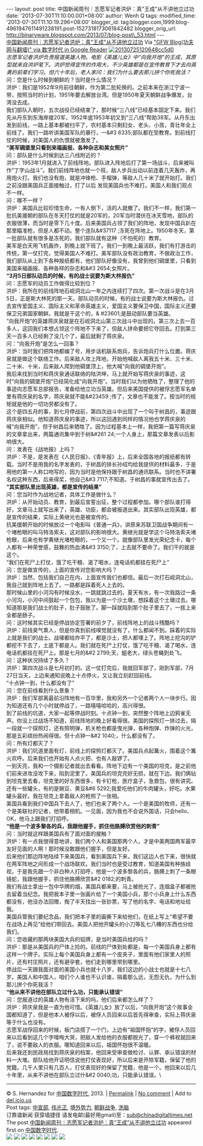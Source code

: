 --- layout: post title:
中国新闻周刊｜志愿军记者洪炉：真"王成"从不讲他立过功 date:
'2013-07-30T11:10:00.001+08:00' author: Wenh Q tags: modified\_time:
'2013-07-30T11:10:19.296+08:00' blogger\_id:
tag:blogger.com,1999:blog-4961947611491238191.post-1527318173061842482
blogger\_orig\_url:
http://binaryware.blogspot.com/2013/07/blog-post\_53.html ---
[\
中国新闻周刊｜志愿军记者洪炉：真"王成"从不讲他立过功](http://feedproxy.google.com/~r/chinagfwblog/~3/RiXK8AiqtZk/)
Via ["GFW Blog(功夫网与翻墙)" via 数字时代 in Google
Reader](https://www.blogger.com/blogger.g?blogID=4961947611491238191)
[![20130725120648cc5d0](http://chinadigitaltimes.net/chinese/files/2013/07/20130725120648cc5d0.jpg)](http://chinadigitaltimes.net/chinese/files/2013/07/20130725120648cc5d0.jpg)\
*志愿军记者洪炉负责报道英雄人物。电影《英雄儿女》中“向我开炮”的王成，其原型就来自洪炉笔下。洪炉觉得宣传的作用大，不少英雄都是在宣传教育下才去向英勇的前辈们学习。但六十年后，老人家问：我们为什么要去那儿拼个你死我活？*\
问：您是什么时候到朝鲜的？当时是什么情况？\
洪炉：我们是1952年9月前往朝鲜，作为第二批轮换的。之前本来在浙江宁波一带，按照当时的计划，1951年要去解放台湾。但是1950年夏天朝鲜战争爆发，台湾没去成。\
我们部队入朝时，五次战役已经结束了，那时候“三八线”已经基本固定下来。我们先从丹东到东海岸接20军，1952年底1953年初又到“三八线”帮助38军。从丹东出发到前线，一路上基本都被扫平了，农村基本只剩妇女、老头、小孩，青壮年全上前线了。我们一路听讲美国军队的暴行，一&\#3
6335;部队都在受教育。到前线打仗的时候，对美国人的仇恨就被激发了。\
**“美军碉堡里只看到来福画报、各种杂志和美女照片”**\
问：部队是什么时候到达三八线附近的？\
洪炉：1953年1月就进入了前线阵地。部队进入阵地后打了第一场战斗，后来被叫作“丁字山战斗”。我们前线阵地也就一个班，敌人步兵出动以前连着几天轰炸，再用炮火打。我们也没有炮，就是冲锋枪、手榴弹，等敌人几十米了就开始打。我们之前没跟美国兵正面接触过，打了以后
发现美国兵也不难打。美国人和我们观点不一样。\
问：哪不一样？\
洪炉：美国兵比较珍惜生命，一有人倒下，活的人就撤了。我们不一样，我们第一批抗美援朝的部队在冬天打仗的就是20军的，20军当时潜伏在冰天雪地，部队的衣服很薄，而当时是零下几十度。后来美国兵占领了我们的阵地，发现中国兵趴在那里瞄准枪，但是人都不动。整个连队&\#37117
;冻死在阵地上。1950年冬天，第一批部队就有很多是冻死的，我们部队就有这种（不怕死的）教育。\
美军是白天用飞机轰炸，到晚上就下班了。我们一到晚上最活跃，我们有打游击的传统，第一仗打完，觉得美国人不难打。美军部队没有政治教育，不做政治工作，我们部队从上到下各种报纸都有，他们部队好像没有，我曾到他们碉堡里，只看到美国来福画报、各种各样的杂志和&\#3
2654;女照片。\
**“3月5日部队动员的时候，有的战士说要为斯大林报仇”**\
问：志愿军的动员工作做得比较到位？\
洪炉：我所在的前线阵地石岘洞北山一年之内连续打了四次。第一次战斗是在3月5日，正是斯大林死的那一天。部队动员的时候，有的战士说要为斯大林报仇。过去宣传爱国主义、国际主义和革命英雄主义，爱国主义要保卫中国，国际主义还要保卫兄弟国家朝鲜。我就是干这个的，&
\#23601;是鼓动部队要当英雄。\
“向我开炮”的英雄蒋庆泉就是在石岘洞北山第三次战斗中出现的。第三次上去一百多人，这回我们本想占领这个阵地不下来了，但敌人拼命要把它夺回去。打到第三天一百多人已经剩了没几个了，最后就剩了蒋庆泉。\
问：“向我开炮”是怎么一回事？\
洪炉：当时我们把阵地都编了号，用步话机联系炮兵，告诉炮兵打什么位置。蒋庆泉就是做这个联络工作。后来敌人攻上阵地，开始他喊敌人离我五十米、三十米、二十米、十米，后来敌人爬到他碉堡顶上，他大喊“向我的碉堡开炮”。\
我后来找到当时和蒋庆泉通话联络的陆洪坤，马上就开始写蒋庆泉的事迹，这时“向我的碉堡开炮”已经简化成“向我开炮”。当时我们以为他牺牲了，整理了他的事迹向志愿军总部报告，准备给他立功当英雄。但后来美国提供的被俘志愿军名单里有蒋庆泉的名字，蒋庆泉就不能&\#23459
;传了，文章也不能发了。按当时的规矩就是他的一切功劳都没有了。\
这个是四五月的事，到七月停战前，第四次战斗中出现了一个叫于树昌的，事迹跟蒋庆泉相似。他知道蒋庆泉的事迹，所以这回遇到同样的情况他也学蒋庆泉的喊“向我开炮”，但于树昌后来牺牲了。因为过程基本上一样，我把第一篇写蒋庆泉的文章拿出来，两篇通讯集中到于树&\#261
24;一个人身上，那篇文章发表以后影响很大。\
问：发表在《战地报》上吗？\
洪炉：不是，是发表在《人民日报》、《青年报》上，后来全国各地的报纸都有转载。当时不是用我的名字发表的，于树昌的排长孙绍均给我提供的材料最多，于是用他的第一人称口吻写的，因为当时是他保持跟于树昌的通讯联系。当时也不讲署名权这种东西，后来得奖，他自己&\#3
7117;不知道。于树昌的事就宣传出去了。\
**“其实部队里出现英雄，都是宣传的结果”**\
问：您当时作为战地记者，具体工作是做什么？\
洪炉：从开始动员、教育，到最后宣誓出征，整个过程都参加。哪个部队谁打得好，文章马上就写出来了，英雄、功臣，都会被报道出来。其实部队出现英雄，都是宣传的结果，实际上黄继光也是被宣传的。\
抗美援朝开始的时候放过一个电影叫《普通一兵》，讲原来苏联卫国战争期间有一个堵枪眼的叫马特洛索夫，这对部队的影响很大。黄继光就是学这个马特洛索夫堵枪眼，后来也有学黄继光堵枪眼的，一个又一个。就像部队里发光荣纪念卡，每个人都有一种荣誉感，鼓舞的热血沸&\#3
3150;了，上去就不要命了。我们干的就是这个。\
“我们在死尸上打仗，饿了吃干粮、渴了喝水，连电话机都挂在死尸上”\
问：您是做宣传的，上面的宣传对您影响大吗？\
洪炉：当然，包括我们自己在内，上面宣传我们也都信。最后一次打石岘洞北山，我自己就到阵地上去了。一路都是踩着死人上去的。\
那时候山里的小河沟有时候没水，一跳就跳过去的。夏天有水，有一次我路过一条小河沟，小河中间鼓起一个包包，我以为是一个沙土墩，想踩着这个土墩过去。哪知道那是我们战士的肚子，肚子鼓胀了。脚一踩就陷到那个肚子里去了，一拔上来全都是肠子。\
问：这时候其实已经是停战协定签署的前夕了，前线阵地上的战斗残酷吗？\
洪炉：前线臭气熏人，但是你真到前线嗅觉就没有了，什么都闻不到。踩着的实际上就是我们的战士。战壕都给炸平了，都是沙土，把人都埋上了。阵地上挖沟的铲都挖不下去了，土底下都是人。我们就在死尸上打仗，饿了吃干粮、渴了喝水，连电话机都挂在死尸上。那是七月的&\#2
2799;天，蛆老大，绿头苍蝇到处飞。\
问：这种状况持续了多久？\
洪炉：第四次战斗是七月初打的。这一仗打完后，我就回军部了，刚到军部，7月27日当天，上边来通知说晚上十点停火，又让我立刻赶回前线。\
“十点钟一到，什么都没有了”\
问：您在前线看到什么景象？\
洪炉：我们军部离最前沿阵地有一百华里，我和另外一个记者两个人一块步行。因为知道还有几个小时就停战了，一路嘻嘻哈哈的，高兴得很。\
到了前线的坑道，大家一起等停战时刻。十点钟一到，突然整个阵地上边鸦雀无声。你没上过战场不知道，前线阵地的晚上好看得很。美国的探照灯一排过去，隔一段就一个探照灯，还有照明弹，机关枪也都是曳光弹，各种炮弹、炸弹的火光，那是五彩缤纷热闹得很。但十点钟一&\#2
1040;，什么都没有了。\
问：所有灯都灭了？\
洪炉：我们坑道里面有灯，前线上的探照灯都灭了。美国兵点起篝火，围着这个篝火欢呼。后来我们也开始有人点火把、也有人敲锣了。\
一到天亮，我和一个摄影记者就出去看看。阵地下边有一个美国的坦克，是之前他们前来进攻没攻下来，陷到泥里了。美国兵的坦克完好无损，就在下边。我们俩钻到坦克里去看，坦克里的好东西很多，有卡钉枪，医疗盒子，急救包，很有讲究。还有一些罐头，有的是豌豆、黄豆&\#6
5292;我爱吃他们的牛肉罐头，好吃。水果罐头最好。我在坦克上拿着敌人的枪照了一张相。\
美国兵看到我们中国兵下去人了，他们也来了两个人。一个是美国的牧师，还有一个是美联社的记者，他带着相机。一见面，因为我也不会说外国话，只会hello、OK，他马上跟我们打招呼。\
**“他是一个波多黎各的兵，我跟他握手，抓住他胳膊欣赏他的刺青”**\
问：当时就这样跟美国兵有了面对面的接触？\
洪炉：有一点我很得意地讲，我们两个人和美国那两个人，才是中美两国两军最早友好见面的人啊！那时候没敢跟他们握手，但是友好。\
后来他们那边阵地陆续下来美国兵，看到美国兵下来，我们这边人也下来，很快就在两军阵地之间形成一个战场联欢。我们当时也是受过教育，知道美国有种族歧视，于是我先跟一个非白种人打招呼，他是一个波多黎各的兵，胳膊上刺了一条眼镜蛇，我跟他握手，抓住他胳膊欣赏&\#2
0182;的刺青。\
我们有战士拿出一包中华牌的烟，美国兵都来要，马上被抢光了，连烟盒子都被抢去留着当纪念。我把我本子里一张画片给了一个美国小兵，那个小兵身上什么东西都没有，他没办法回赠，掏了半天找出一张钞票，写了他的名字、电话和地址给我。\
美国兵管我们要纪念品，我们把本子里的画撕下来给他们，在纸上写上“希望不要在战场上再见”给他们带回去。美国人把他开罐头的小刀等乱七八糟的东西也分给我们。\
问：您收藏的那两块美国大兵的铝牌，是当时美国兵给的吗？\
洪炉：那是从美国兵的尸体上捡的。前线的尸体到处都是，每一个美国兵身上都有这样一个牌子。实际上每个美国兵身上都有一个皮夹子，里面有他们家里人的照片，还有村庄照片，还有避孕套，他们走到哪里带到哪里。\
停战后一天跟我面对面的美国小兵也就十八岁，我们这边的小战士也就是十七八岁。美国人和中国人，咱们个人谁也不认识谁，隔着那么远，无怨无仇，为什么到那儿拼个你死我活？\
**“他从来不讲他在部队立过什么功，只能承认错误”**\
问：您报道过的英雄人物有活下来的吗，他们后来都怎么样了？\
洪炉：蒋庆泉我是一直为他可惜。《英雄儿女》放了以后，“向我开炮”这个故事全国都知道了，但是他本人被俘以后，被俘人员回来以后首先得审查，实际上蒋庆泉等于什么也没有。\
志愿军战俘回来的时候，板门店搭了一个门，上边有“祖国怀抱”的字，被俘人员回来以后看到这几个字嚎啕大哭，把敌人发给他的衣服都脱光了，穿一个裤衩就回来了，说不要敌人的衣服。哪知道回来以后，祖国怀抱很不温暖。\
后来我还到民政局找到蒋庆泉的档案，他回来受审查做检讨、认罪、承认错误的材料一大堆。部队给他开证明信说他打仗表现好，所以后来是开除军籍，保留了他的党籍。几千人里只有几百人，打仗表现好的保留了党籍，他是一个。他回来以后几十年里，从来不讲他在部队立过什&\#2
0040;功，只能承认错误。\

* * * * *

© S. Hernandez for [中国数字时代](http://chinadigitaltimes.net/chinese),
2013. |
[Permalink](http://chinadigitaltimes.net/chinese/2013/07/%E4%B8%AD%E5%9B%BD%E6%96%B0%E9%97%BB%E5%91%A8%E5%88%8A%EF%BD%9C%E5%BF%97%E6%84%BF%E5%86%9B%E8%AE%B0%E8%80%85%E6%B4%AA%E7%82%89%EF%BC%9A%E7%9C%9F%E7%8E%8B%E6%88%90%E4%BB%8E%E4%B8%8D/)
| [No
comment](http://chinadigitaltimes.net/chinese/2013/07/%E4%B8%AD%E5%9B%BD%E6%96%B0%E9%97%BB%E5%91%A8%E5%88%8A%EF%BD%9C%E5%BF%97%E6%84%BF%E5%86%9B%E8%AE%B0%E8%80%85%E6%B4%AA%E7%82%89%EF%BC%9A%E7%9C%9F%E7%8E%8B%E6%88%90%E4%BB%8E%E4%B8%8D/#comments)
| Add to
[del.icio.us](http://del.icio.us/post?url=http://chinadigitaltimes.net/chinese/2013/07/%E4%B8%AD%E5%9B%BD%E6%96%B0%E9%97%BB%E5%91%A8%E5%88%8A%EF%BD%9C%E5%BF%97%E6%84%BF%E5%86%9B%E8%AE%B0%E8%80%85%E6%B4%AA%E7%82%89%EF%BC%9A%E7%9C%9F%E7%8E%8B%E6%88%90%E4%BB%8E%E4%B8%8D/&title=%E4%B8%AD%E5%9B%BD%E6%96%B0%E9%97%BB%E5%91%A8%E5%88%8A%EF%BD%9C%E5%BF%97%E6%84%BF%E5%86%9B%E8%AE%B0%E8%80%85%E6%B4%AA%E7%82%89%EF%BC%9A%E7%9C%9F%E2%80%9C%E7%8E%8B%E6%88%90%E2%80%9D%E4%BB%8E%E4%B8%8D%E8%AE%B2%E4%BB%96%E7%AB%8B%E8%BF%87%E5%8A%9F)
\
 Post tags:
[中宣部](http://chinadigitaltimes.net/chinese/tag/%E4%B8%AD%E5%AE%A3%E9%83%A8/?category=10466),
[伟光正](http://chinadigitaltimes.net/chinese/tag/%E4%BC%9F%E5%85%89%E6%AD%A3/?category=10466),
[境外势力](http://chinadigitaltimes.net/chinese/tag/%E5%A2%83%E5%A4%96%E5%8A%BF%E5%8A%9B/?category=10466),
[朝鲜战争](http://chinadigitaltimes.net/chinese/tag/%E6%9C%9D%E9%B2%9C%E6%88%98%E4%BA%89/?category=10466),
[洗脑](http://chinadigitaltimes.net/chinese/tag/%E6%B4%97%E8%84%91/?category=10466)\
 订靠谱新闻 获穿墙捷径
请发电邮(最好用gmail)至：sub@chinadigitaltimes.net\
The post
[中国新闻周刊｜志愿军记者洪炉：真“王成”从不讲他立过功](http://chinadigitaltimes.net/chinese/2013/07/%E4%B8%AD%E5%9B%BD%E6%96%B0%E9%97%BB%E5%91%A8%E5%88%8A%EF%BD%9C%E5%BF%97%E6%84%BF%E5%86%9B%E8%AE%B0%E8%80%85%E6%B4%AA%E7%82%89%EF%BC%9A%E7%9C%9F%E7%8E%8B%E6%88%90%E4%BB%8E%E4%B8%8D/)
appeared first on [中国数字时代](http://chinadigitaltimes.net/chinese).\
[![](http://feeds.feedburner.com/~ff/chinagfwblog?d=yIl2AUoC8zA)](http://feeds.feedburner.com/~ff/chinagfwblog?a=RiXK8AiqtZk:WgfBWriqplE:yIl2AUoC8zA)
[![](http://feeds.feedburner.com/~ff/chinagfwblog?i=RiXK8AiqtZk:WgfBWriqplE:-BTjWOF_DHI)](http://feeds.feedburner.com/~ff/chinagfwblog?a=RiXK8AiqtZk:WgfBWriqplE:-BTjWOF_DHI)
[![](http://feeds.feedburner.com/~ff/chinagfwblog?i=RiXK8AiqtZk:WgfBWriqplE:F7zBnMyn0Lo)](http://feeds.feedburner.com/~ff/chinagfwblog?a=RiXK8AiqtZk:WgfBWriqplE:F7zBnMyn0Lo)
[![](http://feeds.feedburner.com/~ff/chinagfwblog?i=RiXK8AiqtZk:WgfBWriqplE:V_sGLiPBpWU)](http://feeds.feedburner.com/~ff/chinagfwblog?a=RiXK8AiqtZk:WgfBWriqplE:V_sGLiPBpWU)
[![](http://feeds.feedburner.com/~ff/chinagfwblog?d=qj6IDK7rITs)](http://feeds.feedburner.com/~ff/chinagfwblog?a=RiXK8AiqtZk:WgfBWriqplE:qj6IDK7rITs)
[![](http://feeds.feedburner.com/~ff/chinagfwblog?d=l6gmwiTKsz0)](http://feeds.f%20%20%20eedburner.com/~ff/chinagfwblog?a=RiXK8AiqtZk:WgfBWriqplE:l6gmwiTKsz0)
[![](http://feeds.feedburner.com/~ff/chinagfwblog?i=RiXK8AiqtZk:WgfBWriqplE:gIN9vFwOqvQ)](http://feeds.feedburner.com/~ff/chinagfwblog?a=RiXK8AiqtZk:WgfBWriqplE:gIN9vFwOqvQ)
[![](http://feeds.feedburner.com/~ff/chinagfwblog?d=TzevzKxY174)](http://feeds.feedburner.com/~ff/chinagfwblog?a=RiXK8AiqtZk:WgfBWriqplE:TzevzKxY174)
